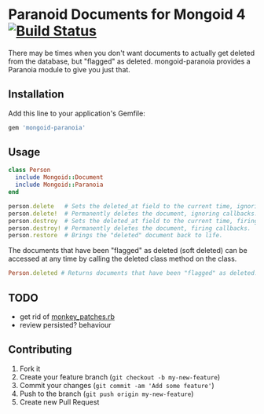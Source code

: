 # Paranoid Documents for Mongoid 4 [![Build Status](https://api.travis-ci.org/simi/mongoid-paranoia.png?branch=3.0.0-stable)](https://travis-ci.org/simi/mongoid-paranoia)

There may be times when you don't want documents to actually get deleted from the database, but "flagged" as deleted. mongoid-paranoia provides a Paranoia module to give you just that.

## Installation

Add this line to your application's Gemfile:

```ruby
gem 'mongoid-paranoia'
```

## Usage

```ruby
class Person
  include Mongoid::Document
  include Mongoid::Paranoia
end

person.delete   # Sets the deleted_at field to the current time, ignoring callbacks.
person.delete!  # Permanently deletes the document, ignoring callbacks.
person.destroy  # Sets the deleted_at field to the current time, firing callbacks.
person.destroy! # Permanently deletes the document, firing callbacks.
person.restore  # Brings the "deleted" document back to life.
```

The documents that have been "flagged" as deleted (soft deleted) can be accessed at any time by calling the deleted class method on the class.

```ruby
Person.deleted # Returns documents that have been "flagged" as deleted.
```

## TODO
- get rid of [monkey_patches.rb](https://github.com/simi/mongoid-paranoia/blob/master/lib/mongoid/paranoia/monkey_patches.rb)
- review persisted? behaviour

## Contributing

1. Fork it
2. Create your feature branch (`git checkout -b my-new-feature`)
3. Commit your changes (`git commit -am 'Add some feature'`)
4. Push to the branch (`git push origin my-new-feature`)
5. Create new Pull Request
